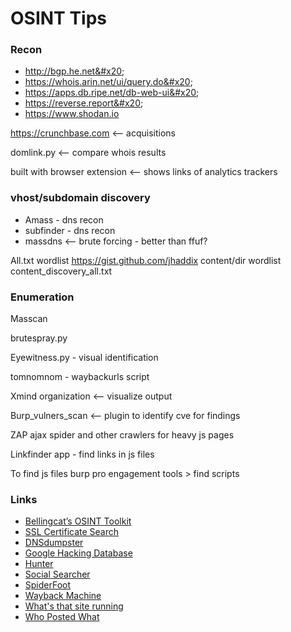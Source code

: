 # OSINT Tips

### Recon

* http://bgp.he.net&#x20;
* https://whois.arin.net/ui/query.do&#x20;
* https://apps.db.ripe.net/db-web-ui&#x20;
* https://reverse.report&#x20;
* https://www.shodan.io

https://crunchbase.com <-- acquisitions&#x20;

domlink.py <-- compare whois results&#x20;

built with browser extension <-- shows links of analytics trackers

### vhost/subdomain discovery

* Amass - dns recon&#x20;
* subfinder - dns recon&#x20;
* massdns <-- brute forcing - better than ffuf?

All.txt wordlist https://gist.github.com/jhaddix content/dir wordlist content\_discovery\_all.txt

### Enumeration

Masscan&#x20;

brutespray.py&#x20;

Eyewitness.py - visual identification

tomnomnom - waybackurls script

Xmind organization <-- visualize output

Burp\_vulners\_scan <-- plugin to identify cve for findings&#x20;

ZAP ajax spider and other crawlers for heavy js pages&#x20;

Linkfinder app - find links in js files&#x20;

To find js files burp pro engagement tools > find scripts

### Links

* [Bellingcat’s OSINT Toolkit](https://docs.google.com/document/d/1BfLPJpRtyq4RFtHJoNpvWQjmGnyVkfE2HYoICKOGguA/edit#heading=h.po9n93ahppok)
* [SSL Certificate Search](https://crt.sh)
* [DNSdumpster](https://dnsdumpster.com)
* [Google Hacking Database](https://www.exploit-db.com/google-hacking-database)
* [Hunter](http://hunter.io/search)
* [Social Searcher](https://www.social-searcher.com)
* [SpiderFoot](https://www.spiderfoot.net)
* [Wayback Machine](http://archive.org/web/web.php)
* [What's that site running](https://sitereport.netcraft.com/%3E)
* [Who Posted What](http://whopostedwhat.com)

